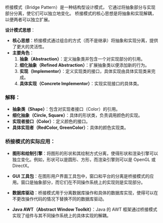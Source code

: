 
桥接模式（Bridge Pattern）是一种结构型设计模式，
它通过将抽象部分与实现部分分离，使它们可以独立地变化。
桥接模式的核心思想是将抽象和实现解耦，以便两者可以独立扩展。

**设计模式思想**：

- **核心思想**：桥接模式通过组合的方式（而不是继承）将抽象和实现分离，提供了更大的灵活性。
- **主要角色**：
    1. **抽象（Abstraction）**：定义抽象类并包含一个对实现部分的引用。
    2. **细化抽象（Refined Abstraction）**：扩展抽象类以便添加新的行为。
    3. **实现（Implementor）**：定义实现类的接口，具体实现由具体实现类来完成。
    4. **具体实现（Concrete Implementor）**：实现实现接口的具体类。

### 解释：

- **抽象类（Shape）**：包含对实现者接口（Color）的引用。
- **细化抽象（Circle, Square）**：具体的形状类，负责调用颜色的实现。
- **实现者接口（Color）**：定义颜色的接口。
- **具体实现者（RedColor, GreenColor）**：具体的颜色实现类。

### 桥接模式的实际应用：

- **图形和绘制引擎**：将图形的形状和其绘制方式分离，使得形状和渲染引擎可以独立变化。例如，形状可以是圆形、方形，而渲染引擎则可以是 OpenGL 或 DirectX。

- **GUI 工具包**：在图形用户界面工具包中，窗口和平台的分离是桥接模式的应用。窗口是抽象部分，而它们在不同操作系统上的实现则是实现部分。

- **数据库驱动**：桥接模式用于分离数据库操作和具体的数据库实现，使得可以在不更改操作代码的情况下替换不同的数据库驱动。

- **Java AWT（Abstract Window Toolkit）**：Java 的 AWT 框架通过桥接模式实现了组件与其不同操作系统上的具体实现的解耦。

